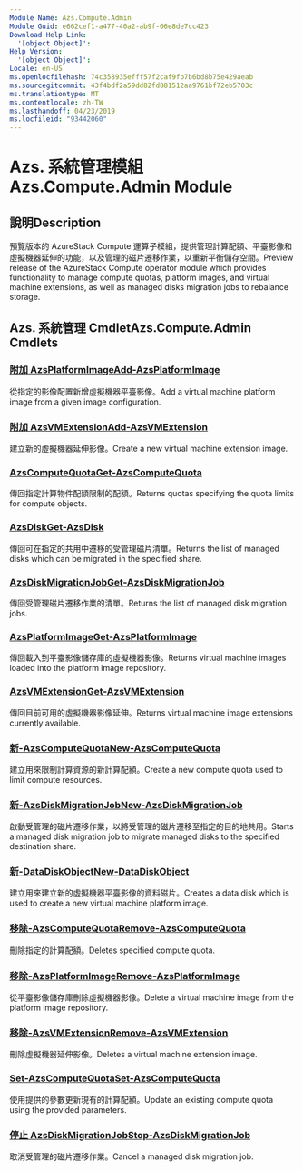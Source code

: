 ```yaml
---
Module Name: Azs.Compute.Admin
Module Guid: e662cef1-a477-40a2-ab9f-06e8de7cc423
Download Help Link:
  '[object Object]': 
Help Version:
  '[object Object]': 
Locale: en-US
ms.openlocfilehash: 74c358935efff57f2caf9fb7b6bd8b75e429aeab
ms.sourcegitcommit: 43f4bdf2a59dd82fd881512aa9761bf72eb5703c
ms.translationtype: MT
ms.contentlocale: zh-TW
ms.lasthandoff: 04/23/2019
ms.locfileid: "93442060"
---
```

# <span data-ttu-id="f7781-101">Azs. 系統管理模組</span><span class="sxs-lookup"><span data-stu-id="f7781-101">Azs.Compute.Admin Module</span></span>
## <span data-ttu-id="f7781-102">說明</span><span class="sxs-lookup"><span data-stu-id="f7781-102">Description</span></span>
<span data-ttu-id="f7781-103">預覽版本的 AzureStack Compute 運算子模組，提供管理計算配額、平臺影像和虛擬機器延伸的功能，以及管理的磁片遷移作業，以重新平衡儲存空間。</span><span class="sxs-lookup"><span data-stu-id="f7781-103">Preview release of the AzureStack Compute operator module which provides functionality to manage compute quotas, platform images, and virtual machine extensions, as well as managed disks migration jobs to rebalance storage.</span></span>

## <span data-ttu-id="f7781-104">Azs. 系統管理 Cmdlet</span><span class="sxs-lookup"><span data-stu-id="f7781-104">Azs.Compute.Admin Cmdlets</span></span>
### [<span data-ttu-id="f7781-105">附加 AzsPlatformImage</span><span class="sxs-lookup"><span data-stu-id="f7781-105">Add-AzsPlatformImage</span></span>](Add-AzsPlatformImage.md)
<span data-ttu-id="f7781-106">從指定的影像配置新增虛擬機器平臺影像。</span><span class="sxs-lookup"><span data-stu-id="f7781-106">Add a virtual machine platform image from a given image configuration.</span></span>

### [<span data-ttu-id="f7781-107">附加 AzsVMExtension</span><span class="sxs-lookup"><span data-stu-id="f7781-107">Add-AzsVMExtension</span></span>](Add-AzsVMExtension.md)
<span data-ttu-id="f7781-108">建立新的虛擬機器延伸影像。</span><span class="sxs-lookup"><span data-stu-id="f7781-108">Create a new virtual machine extension image.</span></span>

### [<span data-ttu-id="f7781-109">AzsComputeQuota</span><span class="sxs-lookup"><span data-stu-id="f7781-109">Get-AzsComputeQuota</span></span>](Get-AzsComputeQuota.md)
<span data-ttu-id="f7781-110">傳回指定計算物件配額限制的配額。</span><span class="sxs-lookup"><span data-stu-id="f7781-110">Returns quotas specifying the quota limits for compute objects.</span></span>

### [<span data-ttu-id="f7781-111">AzsDisk</span><span class="sxs-lookup"><span data-stu-id="f7781-111">Get-AzsDisk</span></span>](Get-AzsDisk.md)
<span data-ttu-id="f7781-112">傳回可在指定的共用中遷移的受管理磁片清單。</span><span class="sxs-lookup"><span data-stu-id="f7781-112">Returns the list of managed disks which can be migrated in the specified share.</span></span>

### [<span data-ttu-id="f7781-113">AzsDiskMigrationJob</span><span class="sxs-lookup"><span data-stu-id="f7781-113">Get-AzsDiskMigrationJob</span></span>](Get-AzsDiskMigrationJob.md)
<span data-ttu-id="f7781-114">傳回受管理磁片遷移作業的清單。</span><span class="sxs-lookup"><span data-stu-id="f7781-114">Returns the list of managed disk migration jobs.</span></span>

### [<span data-ttu-id="f7781-115">AzsPlatformImage</span><span class="sxs-lookup"><span data-stu-id="f7781-115">Get-AzsPlatformImage</span></span>](Get-AzsPlatformImage.md)
<span data-ttu-id="f7781-116">傳回載入到平臺影像儲存庫的虛擬機器影像。</span><span class="sxs-lookup"><span data-stu-id="f7781-116">Returns virtual machine images loaded into the platform image repository.</span></span>

### [<span data-ttu-id="f7781-117">AzsVMExtension</span><span class="sxs-lookup"><span data-stu-id="f7781-117">Get-AzsVMExtension</span></span>](Get-AzsVMExtension.md)
<span data-ttu-id="f7781-118">傳回目前可用的虛擬機器影像延伸。</span><span class="sxs-lookup"><span data-stu-id="f7781-118">Returns virtual machine image extensions currently available.</span></span>

### [<span data-ttu-id="f7781-119">新-AzsComputeQuota</span><span class="sxs-lookup"><span data-stu-id="f7781-119">New-AzsComputeQuota</span></span>](New-AzsComputeQuota.md)
<span data-ttu-id="f7781-120">建立用來限制計算資源的新計算配額。</span><span class="sxs-lookup"><span data-stu-id="f7781-120">Create a new compute quota used to limit compute resources.</span></span>

### [<span data-ttu-id="f7781-121">新-AzsDiskMigrationJob</span><span class="sxs-lookup"><span data-stu-id="f7781-121">New-AzsDiskMigrationJob</span></span>](New-AzsDiskMigrationJob.md)
<span data-ttu-id="f7781-122">啟動受管理的磁片遷移作業，以將受管理的磁片遷移至指定的目的地共用。</span><span class="sxs-lookup"><span data-stu-id="f7781-122">Starts a managed disk migration job to migrate managed disks to the specified destination share.</span></span>

### [<span data-ttu-id="f7781-123">新-DataDiskObject</span><span class="sxs-lookup"><span data-stu-id="f7781-123">New-DataDiskObject</span></span>](New-DataDiskObject.md)
<span data-ttu-id="f7781-124">建立用來建立新的虛擬機器平臺影像的資料磁片。</span><span class="sxs-lookup"><span data-stu-id="f7781-124">Creates a data disk which is used to create a new virtual machine platform image.</span></span>

### [<span data-ttu-id="f7781-125">移除-AzsComputeQuota</span><span class="sxs-lookup"><span data-stu-id="f7781-125">Remove-AzsComputeQuota</span></span>](Remove-AzsComputeQuota.md)
<span data-ttu-id="f7781-126">刪除指定的計算配額。</span><span class="sxs-lookup"><span data-stu-id="f7781-126">Deletes specified compute quota.</span></span>

### [<span data-ttu-id="f7781-127">移除-AzsPlatformImage</span><span class="sxs-lookup"><span data-stu-id="f7781-127">Remove-AzsPlatformImage</span></span>](Remove-AzsPlatformImage.md)
<span data-ttu-id="f7781-128">從平臺影像儲存庫刪除虛擬機器影像。</span><span class="sxs-lookup"><span data-stu-id="f7781-128">Delete a virtual machine image from the platform image repository.</span></span>

### [<span data-ttu-id="f7781-129">移除-AzsVMExtension</span><span class="sxs-lookup"><span data-stu-id="f7781-129">Remove-AzsVMExtension</span></span>](Remove-AzsVMExtension.md)
<span data-ttu-id="f7781-130">刪除虛擬機器延伸影像。</span><span class="sxs-lookup"><span data-stu-id="f7781-130">Deletes a virtual machine extension image.</span></span>

### [<span data-ttu-id="f7781-131">Set-AzsComputeQuota</span><span class="sxs-lookup"><span data-stu-id="f7781-131">Set-AzsComputeQuota</span></span>](Set-AzsComputeQuota.md)
<span data-ttu-id="f7781-132">使用提供的參數更新現有的計算配額。</span><span class="sxs-lookup"><span data-stu-id="f7781-132">Update an existing compute quota using the provided parameters.</span></span>

### [<span data-ttu-id="f7781-133">停止 AzsDiskMigrationJob</span><span class="sxs-lookup"><span data-stu-id="f7781-133">Stop-AzsDiskMigrationJob</span></span>](Stop-AzsDiskMigrationJob.md)
<span data-ttu-id="f7781-134">取消受管理的磁片遷移作業。</span><span class="sxs-lookup"><span data-stu-id="f7781-134">Cancel a managed disk migration job.</span></span>

